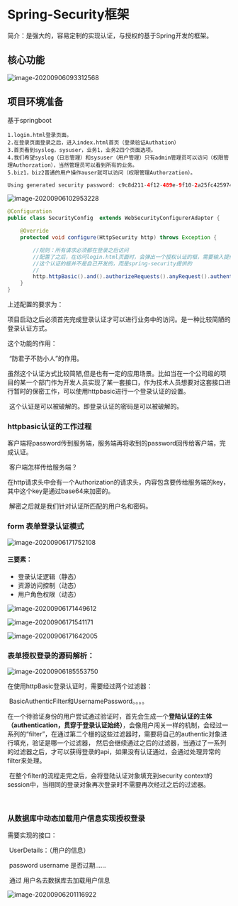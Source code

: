# Spring-Security框架

简介：是强大的，容易定制的实现认证，与授权的基于Spring开发的框架。

## 核心功能

![image-20200906093312568](C:\Users\11310\AppData\Roaming\Typora\typora-user-images\image-20200906093312568.png)

## 项目环境准备

基于springboot

```
1.login.html登录页面。
2.在登录页面登录之后，进入index.html首页（登录验证Authation）
3.首页看到syslog，sysuser，业务1，业务2四个页面选项。
4.我们希望syslog（日志管理）和sysuser（用户管理）只有admin管理员可以访问（权限管理Authorzation），当然管理员可以看到所有的业务。
5.biz1，biz2普通的用户操作auser就可以访问（权限管理Authorzation）。
```

```java
Using generated security password: c9c8d211-4f12-489e-9f10-2a25fc425974
```

![image-20200906102953228](C:\Users\11310\AppData\Roaming\Typora\typora-user-images\image-20200906102953228.png)



```java
@Configuration
public class SecurityConfig  extends WebSecurityConfigurerAdapter {

    @Override
    protected void configure(HttpSecurity http) throws Exception {

        //规则：所有请求必须都在登录之后访问
        //配置了之后，在访问login.html页面时，会弹出一个授权认证的框，需要输入提供的用户名和密码才可以进入到项目的登录中。
        //这个认证的框并不是自己开发的，而是spring-security提供的
        //
        http.httpBasic().and().authorizeRequests().anyRequest().authenticated();
    }
}
```

上述配置的要求为：

   项目启动之后必须首先完成登录认证才可以进行业务中的访问。是一种比较简陋的登录认证方式。

   这个功能的作用：

​         “防君子不防小人”的作用。

​          虽然这个认证方式比较简陋,但是也有一定的应用场景。比如当在一个公司级的项目的某一个部门作为开发人员实现了某一套接口，作为技术人员想要对这套接口进行暂时的保密工作，可以使用httpbasic进行一个登录认证的设置。

​        这个认证是可以被破解的。即登录认证的密码是可以被破解的。



### httpbasic认证的工作过程

​    客户端将password传到服务端，服务端再将收到的password回传给客户端，完成认证。

​    客户端怎样传给服务端？

​    在http请求头中会有一个Authorization的请求头，内容包含要传给服务端的key，其中这个key是通过base64来加密的。

​     解密之后就是我们针对认证所匹配的用户名和密码。



### form 表单登录认证模式

![image-20200906171752108](C:\Users\11310\AppData\Roaming\Typora\typora-user-images\image-20200906171752108.png)



#### 三要素：

- 登录认证逻辑（静态）
- 资源访问控制（动态）
- 用户角色权限（动态）

![image-20200906171449612](C:\Users\11310\AppData\Roaming\Typora\typora-user-images\image-20200906171449612.png)

![image-20200906171541171](C:\Users\11310\AppData\Roaming\Typora\typora-user-images\image-20200906171541171.png)

![image-20200906171642005](C:\Users\11310\AppData\Roaming\Typora\typora-user-images\image-20200906171642005.png)

### 表单授权登录的源码解析：

![image-20200906185553750](C:\Users\11310\AppData\Roaming\Typora\typora-user-images\image-20200906185553750.png)

在使用httpBasic登录认证时，需要经过两个过滤器：

​     BasicAuthenticFilter和UsernamePassword。。。。

​     在一个待验证身份的用户尝试通过验证时，首先会生成一个**登陆认证的主体（authentication，贯穿于登录认证始终）**，会像用户闯关一样的机制，会经过一系列的“filter”，在通过第二个栅的这些过滤器时，需要将自己的authentic对象进行填充，验证是哪一个过滤器， 然后会继续通过之后的过滤器，当通过了一系列的过滤器之后，才可以获得登录的api，如果没有认证通过，会通过处理异常的filter来处理。

​     在整个filter的流程走完之后，会将登陆认证对象填充到security context的session中，当相同的登录对象再次登录时不需要再次经过之后的过滤器。

​     

### 从数据库中动态加载用户信息实现授权登录

需要实现的接口：

​     UserDetails：（用户的信息）

​           password username 是否过期……

​     通过 用户名去数据库去加载用户信息



![image-20200906201116922](C:\Users\11310\AppData\Roaming\Typora\typora-user-images\image-20200906201116922.png)







